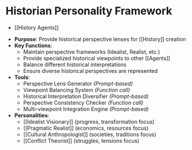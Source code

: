 # Historian Personality Framework

* [[History Agents]]
- **Purpose**: Provide historical perspective lenses for [[History]] creation
- **Key Functions**:
    - Maintain perspective frameworks (Idealist, Realist, etc.)
    - Provide specialized historical viewpoints to other [[Agents]]
    - Balance different historical interpretations
    - Ensure diverse historical perspectives are represented
- **Tools**:
    - Perspective Lens Generator *(Prompt-based)*
    - Viewpoint Balancing System *(Function call)*
    - Historical Interpretation Diversifier *(Prompt-based)*
    - Perspective Consistency Checker *(Function call)*
    - Multi-viewpoint Integration Engine *(Prompt-based)*
- **Personalities**:
    - [[Idealist Visionary]] (progress, transformation focus)
    - [[Pragmatic Realist]] (economics, resources focus)
    - [[Cultural Anthropologist]] (societies, traditions focus)
    - [[Conflict Theorist]] (struggles, tensions focus)